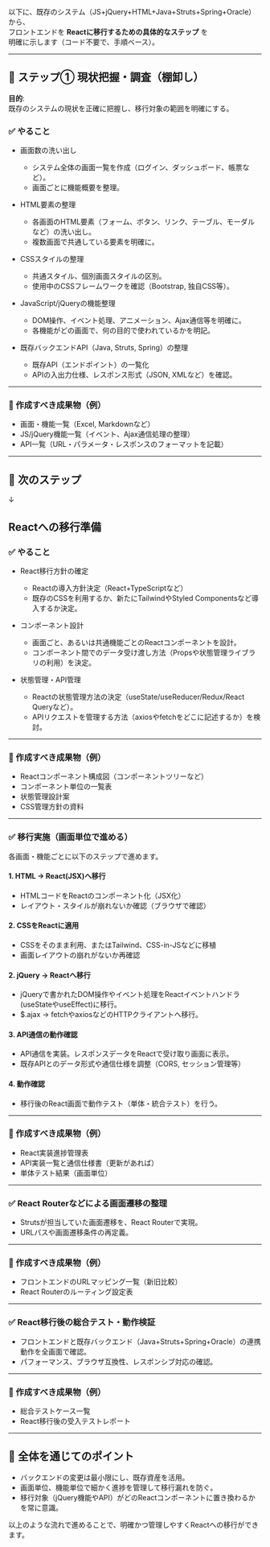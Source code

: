 以下に、既存のシステム（JS+jQuery+HTML+Java+Struts+Spring+Oracle）から、  
フロントエンドを **Reactに移行するための具体的なステップ** を  
明確に示します（コード不要で、手順ベース）。

---

## 🚩 ステップ① 現状把握・調査（棚卸し）

**目的**:  
既存のシステムの現状を正確に把握し、移行対象の範囲を明確にする。

### ✅ やること

- 画面数の洗い出し
  - システム全体の画面一覧を作成（ログイン、ダッシュボード、帳票など）。
  - 画面ごとに機能概要を整理。

- HTML要素の整理
  - 各画面のHTML要素（フォーム、ボタン、リンク、テーブル、モーダルなど）の洗い出し。
  - 複数画面で共通している要素を明確に。

- CSSスタイルの整理
  - 共通スタイル、個別画面スタイルの区別。
  - 使用中のCSSフレームワークを確認（Bootstrap, 独自CSS等）。

- JavaScript/jQueryの機能整理
  - DOM操作、イベント処理、アニメーション、Ajax通信等を明確に。
  - 各機能がどの画面で、何の目的で使われているかを明記。

- 既存バックエンドAPI（Java, Struts, Spring）の整理
  - 既存API（エンドポイント）の一覧化
  - APIの入出力仕様、レスポンス形式（JSON, XMLなど）を確認。

---

### 📌 作成すべき成果物（例）

- 画面・機能一覧（Excel, Markdownなど）
- JS/jQuery機能一覧（イベント、Ajax通信処理の整理）
- API一覧（URL・パラメータ・レスポンスのフォーマットを記載）

---

## 📌 次のステップ  
↓

## Reactへの移行準備

### ✅ やること

- React移行方針の確定
  - Reactの導入方針決定（React+TypeScriptなど）
  - 既存のCSSを利用するか、新たにTailwindやStyled Componentsなど導入するか決定。

- コンポーネント設計
  - 画面ごと、あるいは共通機能ごとのReactコンポーネントを設計。
  - コンポーネント間でのデータ受け渡し方法（Propsや状態管理ライブラリの利用）を決定。

- 状態管理・API管理
  - Reactの状態管理方法の決定（useState/useReducer/Redux/React Queryなど）。
  - APIリクエストを管理する方法（axiosやfetchをどこに記述するか）を検討。

---

### 📌 作成すべき成果物（例）

- Reactコンポーネント構成図（コンポーネントツリーなど）
- コンポーネント単位の一覧表
- 状態管理設計案
- CSS管理方針の資料

---

### ✅ 移行実施（画面単位で進める）

各画面・機能ごとに以下のステップで進めます。

#### **1. HTML → React(JSX)へ移行**

- HTMLコードをReactのコンポーネント化（JSX化）  
- レイアウト・スタイルが崩れないか確認（ブラウザで確認）

#### **2. CSSをReactに適用**

- CSSをそのまま利用、またはTailwind、CSS-in-JSなどに移植  
- 画面レイアウトの崩れがないか再確認

#### **2. jQuery → Reactへ移行**

- jQueryで書かれたDOM操作やイベント処理をReactイベントハンドラ(useStateやuseEffect)に移行。
- $.ajax → fetchやaxiosなどのHTTPクライアントへ移行。

#### **3. API通信の動作確認**

- API通信を実装。レスポンスデータをReactで受け取り画面に表示。
- 既存APIとのデータ形式や通信仕様を調整（CORS, セッション管理等）

#### **4. 動作確認**

- 移行後のReact画面で動作テスト（単体・統合テスト）を行う。

---

### 📌 作成すべき成果物（例）

- React実装進捗管理表
- API実装一覧と通信仕様書（更新があれば）
- 単体テスト結果（画面単位）

---

### ✅ React Routerなどによる画面遷移の整理

- Strutsが担当していた画面遷移を、React Routerで実現。
- URLパスや画面遷移条件の再定義。

---

### 📌 作成すべき成果物（例）

- フロントエンドのURLマッピング一覧（新旧比較）
- React Routerのルーティング設定表

---

### ✅ React移行後の総合テスト・動作検証

- フロントエンドと既存バックエンド（Java+Struts+Spring+Oracle）の連携動作を全画面で確認。
- パフォーマンス、ブラウザ互換性、レスポンシブ対応の確認。

---

### 📌 作成すべき成果物（例）

- 総合テストケース一覧
- React移行後の受入テストレポート

---

## 🔖 全体を通じてのポイント

- バックエンドの変更は最小限にし、既存資産を活用。
- 画面単位、機能単位で細かく進捗を管理して移行漏れを防ぐ。
- 移行対象（jQuery機能やAPI）がどのReactコンポーネントに置き換わるかを常に意識。

以上のような流れで進めることで、明確かつ管理しやすくReactへの移行ができます。